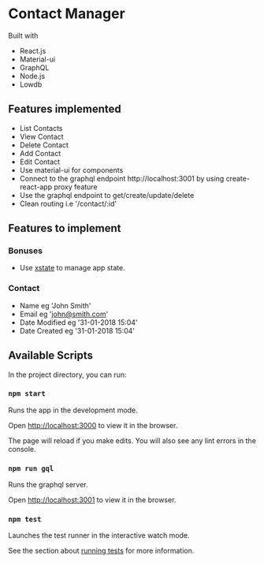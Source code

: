 # Contact Manager

Built with 
- React.js
- Material-ui
- GraphQL
- Node.js
- Lowdb

## Features implemented

- List Contacts
- View Contact
- Delete Contact
- Add Contact
- Edit Contact
- Use material-ui for components
- Connect to the graphql endpoint http://localhost:3001 by using create-react-app proxy feature
- Use the graphql endpoint to get/create/update/delete
- Clean routing i.e '/contact/:id'

## Features to implement

### Bonuses

- Use [xstate](https://xstate.js.org/docs) to manage app state.

### Contact

- Name eg 'John Smith'
- Email eg 'john@smith.com'
- Date Modified eg '31-01-2018 15:04'
- Date Created eg '31-01-2018 15:04'

## Available Scripts

In the project directory, you can run:

### `npm start`

Runs the app in the development mode.

Open [http://localhost:3000](http://localhost:3000) to view it in the browser.

The page will reload if you make edits.
You will also see any lint errors in the console.

### `npm run gql`

Runs the graphql server.

Open [http://localhost:3001](http://localhost:3001) to view it in the browser.

### `npm test`

Launches the test runner in the interactive watch mode.

See the section about [running tests](https://facebook.github.io/create-react-app/docs/running-tests) for more information.
